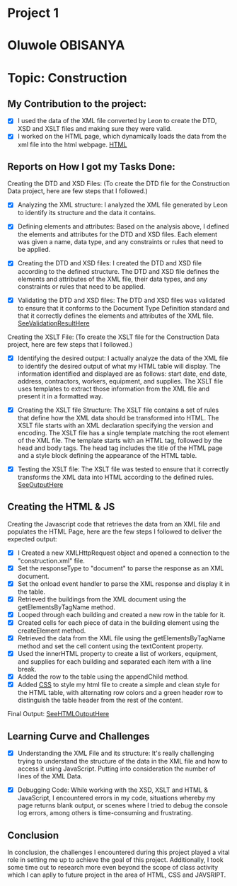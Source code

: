# Project 1
# Oluwole OBISANYA
# Topic: Construction

## My Contribution to the project:
- [X] I used the data of the XML file converted by Leon to create the DTD, XSD and XSLT files and making sure they were valid.
- [X] I worked on the HTML page, which dynamically loads the data from the xml file into the html webpage. [HTML](/project-01/displayConstruction.html)

## Reports on How I got my Tasks Done:

Creating the DTD and XSD Files: (To create the DTD file for the Construction Data project, here are few steps that I followed.)

- [X] Analyzing the XML structure: I analyzed the XML file generated by Leon to identify its structure and the data it contains.
- [X] Defining elements and attributes: Based on the analysis above, I defined the elements and attributes for the DTD and XSD files. Each element was given a name, data type, and any constraints or rules that need to be applied.
- [X] Creating the DTD and XSD files: I created the DTD and XSD file according to the defined structure. The DTD and XSD file defines the elements and attributes of the XML file, their data types, and any constraints or rules that need to be applied.
- [X] Validating the DTD and XSD files: The DTD and XSD files was validated to ensure that it conforms to the Document Type Definition standard and that it correctly defines the elements and attributes of the XML file. [SeeValidationResultHere](/project-01/DTD_Validation.png)


Creating the XSLT File: (To create the XSLT file for the Construction Data project, here are few steps that I followed.)

- [X] Identifying the desired output: I actually analyze the data of the XML file to identify the desired output of what my HTML table will display.
The information identified and displayed are as follows: start date, end date, address, contractors, workers, equipment, and supplies. The XSLT file uses templates to extract those information from the XML file and present it in a formatted way.

- [X] Creating the XSLT file Structure: The XSLT file contains a set of rules that define how the XML data should be transformed into HTML.
The XSLT file starts with an XML declaration specifying the version and encoding. The XSLT file has a single template matching the root element of the XML file. The template starts with an HTML tag, followed by the head and body tags. The head tag includes the title of the HTML page and a style block defining the appearance of the HTML table. 

- [X] Testing the XSLT file: The XSLT file was tested to ensure that it correctly transforms the XML data into HTML according to the defined rules.
[SeeOutputHere](/project-01/XSLT_Visualization.png)

## Creating the HTML & JS

Creating the Javascript code that retrieves the data from an XML file and populates the HTML Page, here are the few steps I followed to deliver the expected output:

- [X] I Created a new XMLHttpRequest object and opened a connection to the "construction.xml" file.
- [X] Set the responseType to "document" to parse the response as an XML document.
- [X] Set the onload event handler to parse the XML response and display it in the table.
- [X] Retrieved the buildings from the XML document using the getElementsByTagName method.
- [X] Looped through each building and created a new row in the table for it.
- [X] Created cells for each piece of data in the building element using the createElement method.
- [X] Retrieved the data from the XML file using the getElementsByTagName method and set the cell content using the textContent property.
- [X] Used the innerHTML property to create a list of workers, equipment, and supplies for each building and separated each item with a line break.
- [X] Added the row to the table using the appendChild method.
- [X] Added [CSS](/project-01/main.css) to style my html file to create a simple and clean style for the HTML table, with alternating row colors and a green header row to distinguish the table header from the rest of the content.

Final Output: [SeeHTMLOutputHere](/project-01/displayConstruction.png)


## Learning Curve and Challenges

- [X] Understanding the XML File and its structure: It's really challenging trying to understand the structure of the data in the XML file and how to access it using JavaScript. Putting into consideration the number of lines of the XML Data.

- [X] Debugging Code: While working with the XSD, XSLT and HTML & JavaScript, I encountered errors in my code, situations whereby my page returns blank output, or scenes where I tried to debug the console log errors, among others is time-consuming and frustrating. 

## Conclusion

In conclusion, the challenges I encountered during this project played a vital role in setting me up to achieve the goal of this project.
Additionally, I took some time out to research more even beyond the scope of class activity which I can aplly to future project in the area of HTML, CSS and JAVSRIPT.
